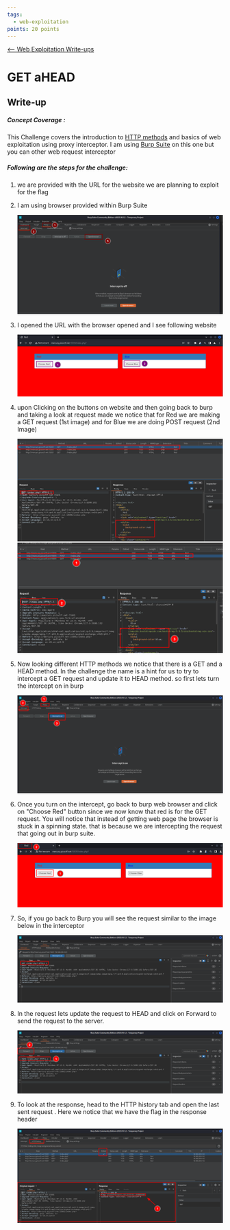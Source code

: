 ```yaml
---
tags:
  - web-exploitation
points: 20 points
---
```


[<-- Web Exploitation Write-ups](../writeup-list.md)

# GET aHEAD

## Write-up
##### Concept Coverage :
This Challenge covers the introduction to [HTTP methods](https://www.w3schools.com/tags/ref_httpmethods.asp) and basics of web exploitation using proxy interceptor. I am using [Burp Suite](https://en.wikipedia.org/wiki/Burp_Suite) on this one but you can other web request interceptor
##### Following are the steps for the challenge: 
1. we are provided with the URL for the website we are planning to exploit for the flag
   
2. I am using browser provided within Burp Suite
    
    ![burp-browser](./assets/burp-browser.png)
    
3. I opened the URL with the browser opened and I see following website
    
    ![flag-site](./assets/flag-site.png)

4. upon Clicking on the buttons on website and then going back to burp and taking a look at request made we notice that for Red we are making a GET request (1st image) and for Blue we are doing POST request (2nd Image)
    
    ![red-page](./assets/red.png) 
    ![blue-page](./assets/blue.png)
    
5. Now looking different HTTP methods we notice that there is a GET and a HEAD method. In the challenge the name is a hint for us to try to intercept a GET request and update it to HEAD method. so first lets turn the intercept on in burp
	 
	 ![intercept-on](./assets/intercept-on.png)
	 
6. Once you turn on the intercept, go back to burp web browser and click on "Choose Red" button since we now know that red is for the GET request. You will notice that instead of getting web page the browser is stuck in a spinning state. that is because we are intercepting the request that going out in burp suite. 
    
    ![constant-loading](./assets/constant-loading.png)

7. So, if you go back to Burp you will see the request similar to the image below in the interceptor 
    
    ![intercepted-get](./assets/intercepted-get.png)
    
8. In the request lets update the request to HEAD and click on Forward to send the request to the server. 
    
    ![updated-head-request](./assets/updated-head-request.png)
    
9. To look at the response, head to the HTTP history tab and open the last sent request . Here we notice that we have the flag in the response header
    
    ![new-response](./assets/new-response.png)
